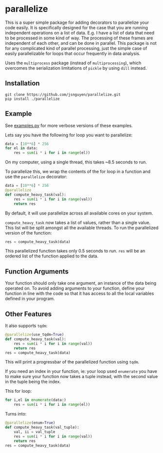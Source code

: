 # parallelize

This is a super simple package for adding decorators to parallelize your code easily. It is specifically designed for the case that you are running independent operations on a list of data. E.g. I have a list of data that need to be processed in some kind of way. The processing of these frames are independent of each other, and can be done in parallel. This package is not for any complicated kind of parallel processing, just the simple case of easily parallelizable for loops that occur frequently in data analysis.

Uses the `multiprocess` package (instead of `multiprocessing`), which overcomes the serialization limitations of `pickle` by using `dill` instead.

## Installation

```
git clone https://github.com/jsnguyen/parallelize.git
pip install ./parallelize
```

## Example

See [examples.py](./tests/examples.py) for more verbose versions of these examples.

Lets say you have the following for loop you want to parallelize:

``` python
data = [10**6] * 256
for el in data:
    res = sum(i * i for i in range(el))
```

On my computer, using a single thread, this takes ~8.5 seconds to run.

To parallelize this, we wrap the contents of the for loop in a function and use the `parallelize` decorator:

``` python
data = [10**6] * 256
@parallelize
def compute_heavy_task(val):
    res = sum(i * i for i in range(val))
    return res
```

By default, it will use parallelize across all available cores on your system.

`compute_heavy_task` now takes a list of values, rather than a single value. This list will be split amongst all the available threads. To run the parallelized version of the function:

``` python
res = compute_heavy_task(data)
```

This parallelized function takes only 0.5 seconds to run. `res` will be an ordered list of the function applied to the data.

## Function Arguments

Your function should only take one argument, an instance of the data being operated on. To avoid adding arguments to your function, define your function in line with the code so that it has access to all the local variables defined in your program.

## Other Features

It also supports `tqdm`:

``` python
@parallelize(use_tqdm=True)
def compute_heavy_task(val):
    res = sum(i * i for i in range(val))
    return res
res = compute_heavy_task(data)
```

This will print a progressbar of the parallelized function using `tqdm`.

If you need an index in your function, ie: your loop used `enumerate` you have to make sure your function now takes a tuple instead, with the second value in the tuple being the index.

This for loop:

``` python
for i,el in enumerate(data:)
    res = sum(i * i for i in range(el))
```
Turns into:

``` python
@parallelize(enum=True)
def compute_heavy_task(val_tuple):
    val, ii = val_tuple
    res = sum(i * i for i in range(val))
    return res
res = compute_heavy_task(data)
```